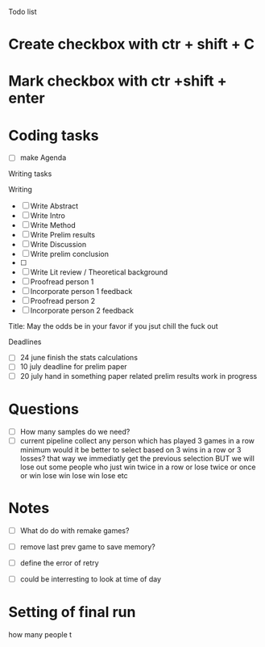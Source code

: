 Todo list
# Create checkbox with ctr + shift + C
# Mark checkbox with ctr +shift + enter

# Coding tasks

* [ ] make Agenda

Writing tasks

Writing
* [ ] Write Abstract
* [ ] Write Intro
* [ ] Write Method
* [ ] Write Prelim results
* [ ] Write Discussion
* [ ] Write prelim conclusion
* [ ]
* [ ] Write Lit review / Theoretical background
* [ ] Proofread person 1
* [ ] Incorporate person 1 feedback
* [ ] Proofread person 2
* [ ] Incorporate person 2 feedback

Title:
May the odds be in your favor if you jsut chill the fuck out

Deadlines
* [ ] 24 june finish the stats calculations
* [ ] 10 july deadline for prelim paper
* [ ] 20 july hand in something paper related prelim results work in progress

# Questions
* [ ] How many samples do we need?
* [ ] current pipeline collect any person which has played 3 games in a row minimum would it be better to select based on 3 wins in a row or 3 losses? that way we immediatly get the previous selection BUT we will lose out some people who just win twice in a row or lose twice or once or win lose win lose win lose etc

# Notes
* [ ] What do do with remake games?
* [ ] remove last prev game to save memory?
* [ ] define the error of retry
* [ ] could be interresting to look at time of day


# Setting of final run
how many people t